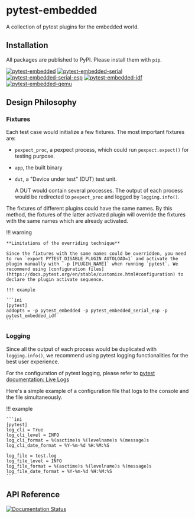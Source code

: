 # pytest-embedded

A collection of pytest plugins for the embedded world.

## Installation

All packages are published to PyPI. Please install them with `pip`.

[![pytest-embedded](https://img.shields.io/pypi/v/pytest-embedded?color=green&label=pytest-embedded)](https://pypi.org/project/pytest-embedded/)
[![pytest-embedded-serial](https://img.shields.io/pypi/v/pytest-embedded-serial?color=green&label=pytest-embedded-serial)](https://pypi.org/project/pytest-embedded-serial/)
[![pytest-embedded-serial-esp](https://img.shields.io/pypi/v/pytest-embedded-serial-esp?color=green&label=pytest-embedded-serial-esp)](https://pypi.org/project/pytest-embedded-serial-esp/)
[![pytest-embedded-idf](https://img.shields.io/pypi/v/pytest-embedded-idf?color=green&label=pytest-embedded-idf)](https://pypi.org/project/pytest-embedded-idf/)
[![pytest-embedded-qemu](https://img.shields.io/pypi/v/pytest-embedded-qemu?color=green&label=pytest-embedded-qemu)](https://pypi.org/project/pytest-embedded-qemu/)

## Design Philosophy

### Fixtures

Each test case would initialize a few fixtures. The most important fixtures are:

- `pexpect_proc`, a pexpect process, which could run `pexpect.expect()` for testing purpose.
- `app`, the built binary
- `dut`, a "Device under test" (DUT) test unit.

  A DUT would contain several processes. The output of each process would be redirected to `pexpect_proc` and logged by `logging.info()`.

The fixtures of different plugins could have the same names. By this method, the fixtures of the latter activated plugin will override the fixtures with the same names which are already activated.

!!! warning

    **Limitations of the overriding technique**

    Since the fixtures with the same names could be overridden, you need to run `export PYTEST_DISABLE_PLUGIN_AUTOLOAD=1` and activate the plugin manually with `-p [PLUGIN_NAME]` when running `pytest`. We recommend using [configuration files](https://docs.pytest.org/en/stable/customize.html#configuration) to declare the plugin activate sequence.

    !!! example

    ```ini
    [pytest]
    addopts = -p pytest_embedded -p pytest_embedded_serial_esp -p pytest_embedded_idf
    ```

### Logging

Since all the output of each process would be duplicated with `logging.info()`, we recommend using pytest logging functionalities for the best user experience.

For the configuration of pytest logging, please refer to [pytest documentation: Live Logs](https://docs.pytest.org/en/stable/logging.html#live-logs)

Here's a simple example of a configuration file that logs to the console and the file simultaneously.

!!! example

    ```ini
    [pytest]
    log_cli = True
    log_cli_level = INFO
    log_cli_format = %(asctime)s %(levelname)s %(message)s
    log_cli_date_format = %Y-%m-%d %H:%M:%S

    log_file = test.log
    log_file_level = INFO
    log_file_format = %(asctime)s %(levelname)s %(message)s
    log_file_date_format = %Y-%m-%d %H:%M:%S
    ```

## API Reference

[![Documentation Status](https://readthedocs.com/projects/espressif-pytest-embedded/badge/?version=latest)](https://docs.espressif.com/projects/pytest-embedded/en/latest/?badge=latest)
